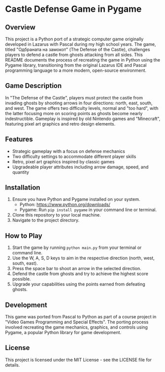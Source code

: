 # Castle Defense Game in Pygame

## Overview
This project is a Python port of a strategic computer game originally developed in Lazarus with Pascal during my high school years. The game, titled "Одбраната на замокот" (The Defense of the Castle), challenges players to defend a castle from ghosts attacking from all sides. This README documents the process of recreating the game in Python using the Pygame library, transitioning from the original Lazarus IDE and Pascal programming language to a more modern, open-source environment.

## Game Description
In "The Defense of the Castle", players must protect the castle from invading ghosts by shooting arrows in four directions: north, east, south, and west. The game offers two difficulty levels, normal and "too hard", with the latter focusing more on scoring points as ghosts become nearly indestructible. Gameplay is inspired by old Nintendo games and "Minecraft", featuring pixel art graphics and retro design elements.

## Features
- Strategic gameplay with a focus on defense mechanics
- Two difficulty settings to accommodate different player skills
- Retro, pixel art graphics inspired by classic games
- Upgradeable player attributes including arrow damage, speed, and quantity

## Installation
1. Ensure you have Python and Pygame installed on your system.
   - Python: https://www.python.org/downloads/
   - Pygame: Run `pip install pygame` in your command line or terminal.
2. Clone this repository to your local machine.
3. Navigate to the project directory.

## How to Play
1. Start the game by running `python main.py` from your terminal or command line.
2. Use the W, A, S, D keys to aim in the respective direction (north, west, south, east).
3. Press the space bar to shoot an arrow in the selected direction.
4. Defend the castle from ghosts and try to achieve the highest score possible.
5. Upgrade your capabilities using the points earned from defeating ghosts.

## Development
This game was ported from Pascal to Python as part of a course project in "Video Games Programming and Special Effects". The porting process involved recreating the game mechanics, graphics, and controls using Pygame, a popular Python library for game development.

## License
This project is licensed under the MIT License - see the LICENSE file for details.

